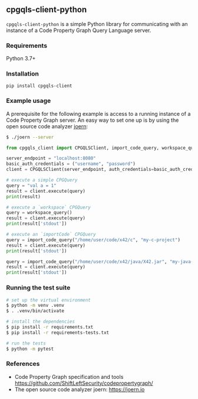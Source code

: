 ## cpgqls-client-python

`cpgqls-client-python` is a simple Python library for communicating with an instance of
a Code Property Graph Query Language server.

### Requirements

Python 3.7+

### Installation

```
pip install cpgqls-client
```

### Example usage

A prerequisite for the following example is access to a running instance of a
Code Property Graph server. An easy way to set one up is by using the open
source code analyzer [joern](https://joern.io):

```bash
$ ./joern --server
```

```python
from cpgqls_client import CPGQLSClient, import_code_query, workspace_query

server_endpoint = "localhost:8080"
basic_auth_credentials = ("username", "password")
client = CPGQLSClient(server_endpoint, auth_credentials=basic_auth_credentials)

# execute a simple CPGQuery
query = "val a = 1"
result = client.execute(query)
print(result)

# execute a `workspace` CPGQuery
query = workspace_query()
result = client.execute(query)
print(result['stdout'])

# execute an `importCode` CPGQuery
query = import_code_query("/home/user/code/x42/c", "my-c-project")
result = client.execute(query)
print(result['stdout'])

query = import_code_query("/home/user/code/x42/java/X42.jar", "my-java-project")
result = client.execute(query)
print(result['stdout'])

```

### Running the test suite

```bash
# set up the virtual environment
$ python -m venv .venv
$ . .venv/bin/activate

# install the dependencies
$ pip install -r requirements.txt
$ pip install -r requirements-tests.txt

# run the tests
$ python -m pytest
```

### References

* Code Property Graph specification and tools
  https://github.com/ShiftLeftSecurity/codepropertygraph/
* The open source code analyzer joern: https://joern.io

